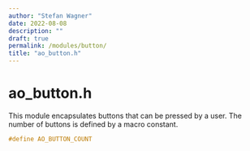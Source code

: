 ```yaml
---
author: "Stefan Wagner"
date: 2022-08-08
description: ""
draft: true
permalink: /modules/button/
title: "ao_button.h"
---
```


# ao_button.h

This module encapsulates buttons that can be pressed by a user. The number of buttons is defined by a macro constant.

```c
#define AO_BUTTON_COUNT
```
